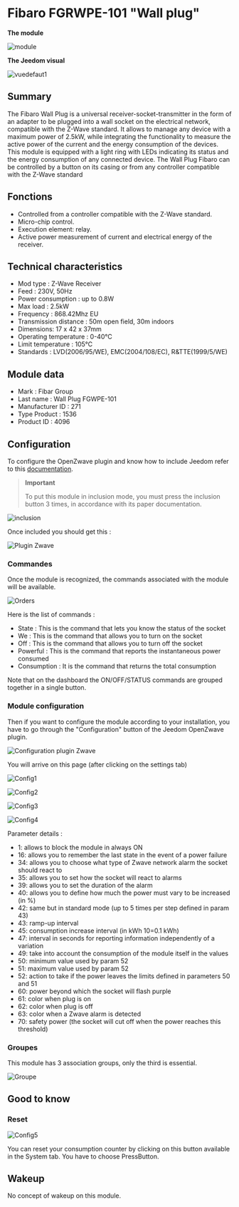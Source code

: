 # Fibaro FGRWPE-101 "Wall plug"

**The module**

![module](images/fibaro.fgwpe101/module.jpg)

**The Jeedom visual**

![vuedefaut1](images/fibaro.fgwpe101/vuedefaut1.jpg)

## Summary

The Fibaro Wall Plug is a universal receiver-socket-transmitter in the form of an adapter to be plugged into a wall socket on the electrical network, compatible with the Z-Wave standard. It allows to manage any device with a maximum power of 2.5kW, while integrating the functionality to measure the active power of the current and the energy consumption of the devices. This module is equipped with a light ring with LEDs indicating its status and the energy consumption of any connected device. The Wall Plug Fibaro can be controlled by a button on its casing or from any controller compatible with the Z-Wave standard

## Fonctions

-   Controlled from a controller compatible with the Z-Wave standard.
-   Micro-chip control.
-   Execution element: relay.
-   Active power measurement of current and electrical energy of the receiver.

## Technical characteristics

-   Mod type : Z-Wave Receiver
-   Feed : 230V, 50Hz
-   Power consumption : up to 0.8W
-   Max load : 2.5kW
-   Frequency : 868.42Mhz EU
-   Transmission distance : 50m open field, 30m indoors
-   Dimensions: 17 x 42 x 37mm
-   Operating temperature : 0-40°C
-   Limit temperature : 105°C
-   Standards : LVD(2006/95/WE), EMC(2004/108/EC), R&TTE(1999/5/WE)

## Module data

-   Mark : Fibar Group
-   Last name : Wall Plug FGWPE-101
-   Manufacturer ID : 271
-   Type Product : 1536
-   Product ID : 4096

## Configuration

To configure the OpenZwave plugin and know how to include Jeedom refer to this [documentation](https://doc.jeedom.com/en_US/plugins/automation%20protocol/openzwave/).

> **Important**
>
> To put this module in inclusion mode, you must press the inclusion button 3 times, in accordance with its paper documentation.

![inclusion](images/fibaro.fgwpe101/inclusion.jpg)

Once included you should get this :

![Plugin Zwave](images/fibaro.fgwpe101/information.jpg)

### Commandes

Once the module is recognized, the commands associated with the module will be available.

![Orders](images/fibaro.fgwpe101/commandes.jpg)

Here is the list of commands :

-   State : This is the command that lets you know the status of the socket
-   We : This is the command that allows you to turn on the socket
-   Off : This is the command that allows you to turn off the socket
-   Powerful : This is the command that reports the instantaneous power consumed
-   Consumption : It is the command that returns the total consumption

Note that on the dashboard the ON/OFF/STATUS commands are grouped together in a single button.

### Module configuration

Then if you want to configure the module according to your installation, you have to go through the "Configuration" button of the Jeedom OpenZwave plugin.

![Configuration plugin Zwave](images/plugin/bouton_configuration.jpg)

You will arrive on this page (after clicking on the settings tab)

![Config1](images/fibaro.fgwpe101/config1.jpg)

![Config2](images/fibaro.fgwpe101/config2.jpg)

![Config3](images/fibaro.fgwpe101/config3.jpg)

![Config4](images/fibaro.fgwpe101/config4.jpg)

Parameter details :

-   1: allows to block the module in always ON
-   16: allows you to remember the last state in the event of a power failure
-   34: allows you to choose what type of Zwave network alarm the socket should react to
-   35: allows you to set how the socket will react to alarms
-   39: allows you to set the duration of the alarm
-   40: allows you to define how much the power must vary to be increased (in %)
-   42: same but in standard mode (up to 5 times per step defined in param 43)
-   43: ramp-up interval
-   45: consumption increase interval (in kWh 10=0.1 kWh)
-   47: interval in seconds for reporting information independently of a variation
-   49: take into account the consumption of the module itself in the values
-   50: minimum value used by param 52
-   51: maximum value used by param 52
-   52: action to take if the power leaves the limits defined in parameters 50 and 51
-   60: power beyond which the socket will flash purple
-   61: color when plug is on
-   62: color when plug is off
-   63: color when a Zwave alarm is detected
-   70: safety power (the socket will cut off when the power reaches this threshold)

### Groupes

This module has 3 association groups, only the third is essential.

![Groupe](images/fibaro.fgwpe101/groupe.jpg)

## Good to know

### Reset

![Config5](images/fibaro.fgwpe101/config5.jpg)

You can reset your consumption counter by clicking on this button available in the System tab. You have to choose PressButton.

## Wakeup

No concept of wakeup on this module.
